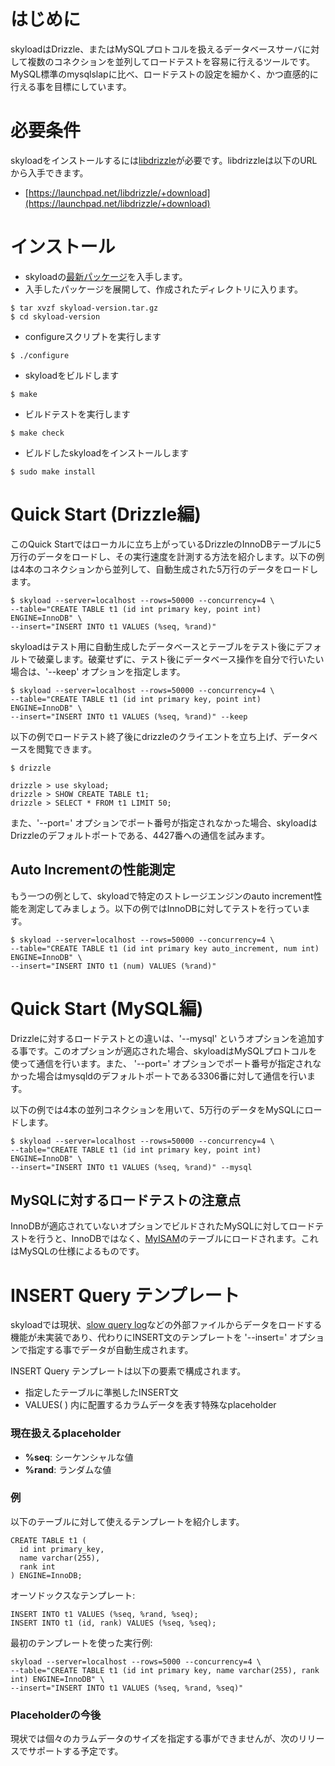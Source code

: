 # はじめに #
skyloadはDrizzle、またはMySQLプロトコルを扱えるデータベースサーバに対して複数のコネクションを並列してロードテストを容易に行えるツールです。MySQL標準のmysqlslapに比べ、ロードテストの設定を細かく、かつ直感的に行える事を目標にしています。


# 必要条件 #

skyloadをインストールするには[libdrizzle](https://launchpad.net/libdrizzle)が必要です。libdrizzleは以下のURLから入手できます。

  * [https://launchpad.net/libdrizzle/+download](https://launchpad.net/libdrizzle/+download)

# インストール #

  * skyloadの[最新パッケージ](http://code.google.com/p/skyload/downloads/list)を入手します。
  * 入手したパッケージを展開して、作成されたディレクトリに入ります。
```
$ tar xvzf skyload-version.tar.gz
$ cd skyload-version
```

  * configureスクリプトを実行します
```
$ ./configure
```

  * skyloadをビルドします
```
$ make
```

  * ビルドテストを実行します
```
$ make check
```

  * ビルドしたskyloadをインストールします
```
$ sudo make install
```

# Quick Start (Drizzle編) #

このQuick Startではローカルに立ち上がっているDrizzleのInnoDBテーブルに5万行のデータをロードし、その実行速度を計測する方法を紹介します。以下の例は4本のコネクションから並列して、自動生成された5万行のデータをロードします。

```
$ skyload --server=localhost --rows=50000 --concurrency=4 \
--table="CREATE TABLE t1 (id int primary key, point int) ENGINE=InnoDB" \
--insert="INSERT INTO t1 VALUES (%seq, %rand)"
```

skyloadはテスト用に自動生成したデータベースとテーブルをテスト後にデフォルトで破棄します。破棄せずに、テスト後にデータベース操作を自分で行いたい場合は、'--keep' オプションを指定します。

```
$ skyload --server=localhost --rows=50000 --concurrency=4 \
--table="CREATE TABLE t1 (id int primary key, point int) ENGINE=InnoDB" \
--insert="INSERT INTO t1 VALUES (%seq, %rand)" --keep
```

以下の例でロードテスト終了後にdrizzleのクライエントを立ち上げ、データベースを閲覧できます。

```
$ drizzle

drizzle > use skyload;
drizzle > SHOW CREATE TABLE t1;
drizzle > SELECT * FROM t1 LIMIT 50;
```

また、'--port=' オプションでポート番号が指定されなかった場合、skyloadはDrizzleのデフォルトポートである、4427番への通信を試みます。

## Auto Incrementの性能測定 ##
もう一つの例として、skyloadで特定のストレージエンジンのauto increment性能を測定してみましょう。以下の例ではInnoDBに対してテストを行っています。

```
$ skyload --server=localhost --rows=50000 --concurrency=4 \
--table="CREATE TABLE t1 (id int primary key auto_increment, num int) ENGINE=InnoDB" \
--insert="INSERT INTO t1 (num) VALUES (%rand)"
```

# Quick Start (MySQL編) #
Drizzleに対するロードテストとの違いは、'--mysql' というオプションを追加する事です。このオプションが適応された場合、skyloadはMySQLプロトコルを使って通信を行います。また、 '--port=' オプションでポート番号が指定されなかった場合はmysqldのデフォルトポートである3306番に対して通信を行います。

以下の例では4本の並列コネクションを用いて、5万行のデータをMySQLにロードします。

```
$ skyload --server=localhost --rows=50000 --concurrency=4 \
--table="CREATE TABLE t1 (id int primary key, point int) ENGINE=InnoDB" \
--insert="INSERT INTO t1 VALUES (%seq, %rand)" --mysql
```

## MySQLに対するロードテストの注意点 ##

InnoDBが適応されていないオプションでビルドされたMySQLに対してロードテストを行うと、InnoDBではなく、[MyISAM](http://dev.mysql.com/doc/refman/5.4/en/myisam-storage-engine.html)のテーブルにロードされます。これはMySQLの仕様によるものです。

# INSERT Query テンプレート #

skyloadでは現状、[slow query log](http://dev.mysql.com/doc/refman/5.4/en/slow-query-log.html)などの外部ファイルからデータをロードする機能が未実装であり、代わりにINSERT文のテンプレートを '--insert=' オプションで指定する事でデータが自動生成されます。

INSERT Query テンプレートは以下の要素で構成されます。

  * 指定したテーブルに準拠したINSERT文
  * VALUES( ) 内に配置するカラムデータを表す特殊なplaceholder

### 現在扱えるplaceholder ###

  * **%seq**: シーケンシャルな値
  * **%rand**: ランダムな値

### 例 ###

以下のテーブルに対して使えるテンプレートを紹介します。

```
CREATE TABLE t1 (
  id int primary_key,
  name varchar(255),
  rank int
) ENGINE=InnoDB;
```

オーソドックスなテンプレート:

```
INSERT INTO t1 VALUES (%seq, %rand, %seq);
INSERT INTO t1 (id, rank) VALUES (%seq, %seq);
```

最初のテンプレートを使った実行例:

```
skyload --server=localhost --rows=5000 --concurrency=4 \
--table="CREATE TABLE t1 (id int primary key, name varchar(255), rank int) ENGINE=InnoDB" \
--insert="INSERT INTO t1 VALUES (%seq, %rand, %seq)"
```

### Placeholderの今後 ###
現状では個々のカラムデータのサイズを指定する事ができませんが、次のリリースでサポートする予定です。